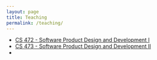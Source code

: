 ```yaml
---
layout: page
title: Teaching
permalink: /teaching/
---
```


- [CS 472 - Software Product Design and Development I](/teaching/CS472/) 
- [CS 473 - Software Product Design and Development II](/teaching/CS473-Fall2022/)
-   

